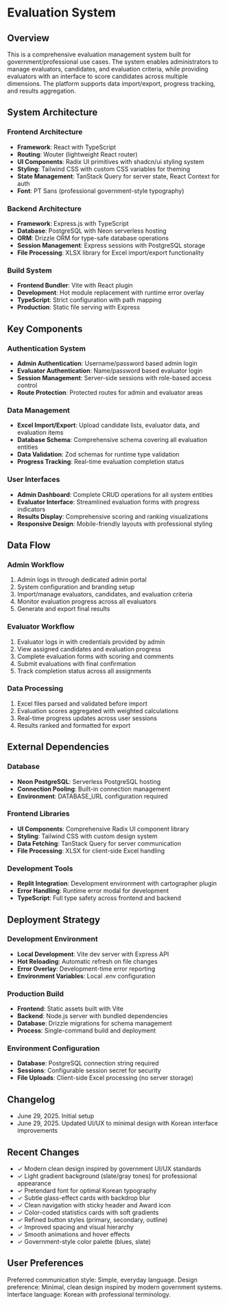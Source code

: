 # Evaluation System

## Overview

This is a comprehensive evaluation management system built for government/professional use cases. The system enables administrators to manage evaluators, candidates, and evaluation criteria, while providing evaluators with an interface to score candidates across multiple dimensions. The platform supports data import/export, progress tracking, and results aggregation.

## System Architecture

### Frontend Architecture
- **Framework**: React with TypeScript
- **Routing**: Wouter (lightweight React router)
- **UI Components**: Radix UI primitives with shadcn/ui styling system
- **Styling**: Tailwind CSS with custom CSS variables for theming
- **State Management**: TanStack Query for server state, React Context for auth
- **Font**: PT Sans (professional government-style typography)

### Backend Architecture
- **Framework**: Express.js with TypeScript
- **Database**: PostgreSQL with Neon serverless hosting
- **ORM**: Drizzle ORM for type-safe database operations
- **Session Management**: Express sessions with PostgreSQL storage
- **File Processing**: XLSX library for Excel import/export functionality

### Build System
- **Frontend Bundler**: Vite with React plugin
- **Development**: Hot module replacement with runtime error overlay
- **TypeScript**: Strict configuration with path mapping
- **Production**: Static file serving with Express

## Key Components

### Authentication System
- **Admin Authentication**: Username/password based admin login
- **Evaluator Authentication**: Name/password based evaluator login
- **Session Management**: Server-side sessions with role-based access control
- **Route Protection**: Protected routes for admin and evaluator areas

### Data Management
- **Excel Import/Export**: Upload candidate lists, evaluator data, and evaluation items
- **Database Schema**: Comprehensive schema covering all evaluation entities
- **Data Validation**: Zod schemas for runtime type validation
- **Progress Tracking**: Real-time evaluation completion status

### User Interfaces
- **Admin Dashboard**: Complete CRUD operations for all system entities
- **Evaluator Interface**: Streamlined evaluation forms with progress indicators
- **Results Display**: Comprehensive scoring and ranking visualizations
- **Responsive Design**: Mobile-friendly layouts with professional styling

## Data Flow

### Admin Workflow
1. Admin logs in through dedicated admin portal
2. System configuration and branding setup
3. Import/manage evaluators, candidates, and evaluation criteria
4. Monitor evaluation progress across all evaluators
5. Generate and export final results

### Evaluator Workflow
1. Evaluator logs in with credentials provided by admin
2. View assigned candidates and evaluation progress
3. Complete evaluation forms with scoring and comments
4. Submit evaluations with final confirmation
5. Track completion status across all assignments

### Data Processing
1. Excel files parsed and validated before import
2. Evaluation scores aggregated with weighted calculations
3. Real-time progress updates across user sessions
4. Results ranked and formatted for export

## External Dependencies

### Database
- **Neon PostgreSQL**: Serverless PostgreSQL hosting
- **Connection Pooling**: Built-in connection management
- **Environment**: DATABASE_URL configuration required

### Frontend Libraries
- **UI Components**: Comprehensive Radix UI component library
- **Styling**: Tailwind CSS with custom design system
- **Data Fetching**: TanStack Query for server communication
- **File Processing**: XLSX for client-side Excel handling

### Development Tools
- **Replit Integration**: Development environment with cartographer plugin
- **Error Handling**: Runtime error modal for development
- **TypeScript**: Full type safety across frontend and backend

## Deployment Strategy

### Development Environment
- **Local Development**: Vite dev server with Express API
- **Hot Reloading**: Automatic refresh on file changes
- **Error Overlay**: Development-time error reporting
- **Environment Variables**: Local .env configuration

### Production Build
- **Frontend**: Static assets built with Vite
- **Backend**: Node.js server with bundled dependencies
- **Database**: Drizzle migrations for schema management
- **Process**: Single-command build and deployment

### Environment Configuration
- **Database**: PostgreSQL connection string required
- **Sessions**: Configurable session secret for security
- **File Uploads**: Client-side Excel processing (no server storage)

## Changelog
- June 29, 2025. Initial setup
- June 29, 2025. Updated UI/UX to minimal design with Korean interface improvements

## Recent Changes
- ✓ Modern clean design inspired by government UI/UX standards
- ✓ Light gradient background (slate/gray tones) for professional appearance
- ✓ Pretendard font for optimal Korean typography
- ✓ Subtle glass-effect cards with backdrop blur
- ✓ Clean navigation with sticky header and Award icon
- ✓ Color-coded statistics cards with soft gradients
- ✓ Refined button styles (primary, secondary, outline)
- ✓ Improved spacing and visual hierarchy
- ✓ Smooth animations and hover effects
- ✓ Government-style color palette (blues, slate)

## User Preferences

Preferred communication style: Simple, everyday language.
Design preference: Minimal, clean design inspired by modern government systems.
Interface language: Korean with professional terminology.